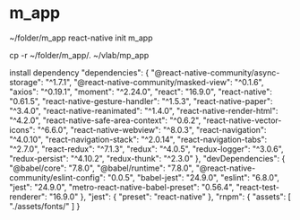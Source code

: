 # m_app

~/folder/m_app
react-native init m_app

cp -r ~/folder/m_app/. ~/vlab/mp_app

install dependency
"dependencies": {
    "@react-native-community/async-storage": "^1.7.1",
    "@react-native-community/masked-view": "^0.1.6",
    "axios": "^0.19.1",
    "moment": "^2.24.0",
    "react": "16.9.0",
    "react-native": "0.61.5",
    "react-native-gesture-handler": "^1.5.3",
    "react-native-paper": "^3.4.0",
    "react-native-reanimated": "^1.4.0",
    "react-native-render-html": "^4.2.0",
    "react-native-safe-area-context": "^0.6.2",
    "react-native-vector-icons": "^6.6.0",
    "react-native-webview": "^8.0.3",
    "react-navigation": "^4.0.10",
    "react-navigation-stack": "^2.0.14",
    "react-navigation-tabs": "^2.7.0",
    "react-redux": "^7.1.3",
    "redux": "^4.0.5",
    "redux-logger": "^3.0.6",
    "redux-persist": "^4.10.2",
    "redux-thunk": "^2.3.0"
  },
  "devDependencies": {
    "@babel/core": "7.8.0",
    "@babel/runtime": "7.8.0",
    "@react-native-community/eslint-config": "0.0.5",
    "babel-jest": "24.9.0",
    "eslint": "6.8.0",
    "jest": "24.9.0",
    "metro-react-native-babel-preset": "0.56.4",
    "react-test-renderer": "16.9.0"
  },
  "jest": {
    "preset": "react-native"
  },
  "rnpm": {
    "assets": [
      "./assets/fonts/"
    ]
  }

